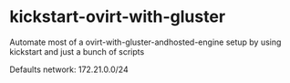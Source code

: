 # kickstart-ovirt-with-gluster
Automate most of a ovirt-with-gluster-andhosted-engine setup by using kickstart and just a bunch of scripts

Defaults
network: 172.21.0.0/24
